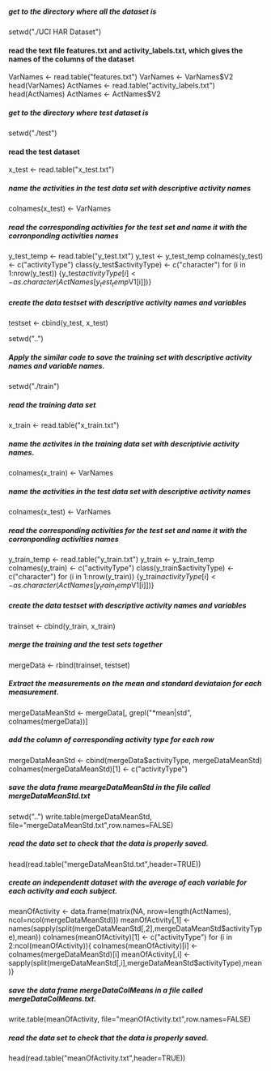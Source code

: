 ##### get to the directory where all the dataset is
setwd("./UCI HAR Dataset")

#### read the text file features.txt and activity_labels.txt, which gives the names of the columns of the dataset
VarNames <- read.table("features.txt")
VarNames <- VarNames$V2
head(VarNames)
ActNames <- read.table("activity_labels.txt")
head(ActNames)
ActNames <- ActNames$V2



##### get to the directory where test dataset is
setwd("./test")

#### read the test dataset
x_test <- read.table("x_test.txt")

##### name the activities in the test data set with descriptive activity names 
colnames(x_test) <- VarNames

##### read the corresponding activities for the test set and name it with the corronponding activities names
y_test_temp <- read.table("y_test.txt")
y_test <- y_test_temp
colnames(y_test) <- c("activityType")
class(y_test$activityType) <- c("character")
for (i in 1:nrow(y_test)) {y_test$activityType[i] <- as.character(ActNames[y_test_temp$V1[i]])}

##### create the data testset with descriptive activity names and variables
testset <- cbind(y_test, x_test)


setwd("..")
##### Apply the similar code to save the training set with descriptive activity names and variable names. 
setwd("./train")

##### read the training data set
x_train <- read.table("x_train.txt")

##### name the activites in the training data set with descriptivie activity names.
colnames(x_train) <- VarNames

##### name the activities in the test data set with descriptive activity names 
colnames(x_test) <- VarNames

##### read the corresponding activities for the test set and name it with the corronponding activities names
y_train_temp <- read.table("y_train.txt")
y_train <- y_train_temp
colnames(y_train) <- c("activityType")
class(y_train$activityType) <- c("character")
for (i in 1:nrow(y_train)) {y_train$activityType[i] <- as.character(ActNames[y_train_temp$V1[i]])}

##### create the data testset with descriptive activity names and variables
trainset <- cbind(y_train, x_train)


##### merge the training and the test sets together
mergeData <- rbind(trainset, testset)

##### Extract the measurements on the mean and standard deviataion for each measurement.
mergeDataMeanStd <- mergeData[, grepl("*mean|std", colnames(mergeData))]

##### add the column of corresponding activity type for each row
mergeDataMeanStd <- cbind(mergeData$activityType, mergeDataMeanStd)
colnames(mergeDataMeanStd)[1] <- c("activityType")

##### save the data frame meargeDataMeanStd in the file called mergeDataMeanStd.txt
setwd("..")
write.table(mergeDataMeanStd, file="mergeDataMeanStd.txt",row.names=FALSE)

##### read the data set to check that the data is properly saved.
head(read.table("mergeDataMeanStd.txt",header=TRUE))


##### create an independentt dataset with the average of each variable for each activity and each subject.
meanOfActivity <- data.frame(matrix(NA, nrow=length(ActNames), ncol=ncol(mergeDataMeanStd)))
meanOfActivity[,1] <- names(sapply(split(mergeDataMeanStd[,2],mergeDataMeanStd$activityType),mean))
colnames(meanOfActivity)[1] <- c("activityType")
for (i in 2:ncol(meanOfActivity)){
	colnames(meanOfActivity)[i] <- colnames(mergeDataMeanStd)[i]
	meanOfActivity[,i] <- sapply(split(mergeDataMeanStd[,i],mergeDataMeanStd$activityType),mean)}
	
##### save the data frame mergeDataColMeans in a file called mergeDataColMeans.txt.
write.table(meanOfActivity, file="meanOfActivity.txt",row.names=FALSE)

##### read the data set to check that the data is properly saved.
head(read.table("meanOfActivity.txt",header=TRUE))

